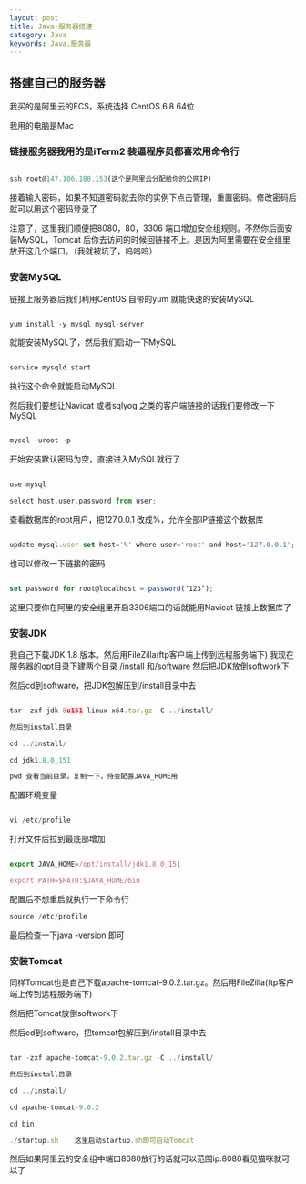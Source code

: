 ```yaml
---
layout: post
title: Java-服务器搭建
category: Java
keywords: Java,服务器
---
```


## 搭建自己的服务器

我买的是阿里云的ECS，系统选择 CentOS 6.8 64位

我用的电脑是Mac

### 链接服务器我用的是iTerm2 装逼程序员都喜欢用命令行

```js

ssh root@147.106.188.153(这个是阿里云分配给你的公网IP)

```
接着输入密码，如果不知道密码就去你的实例下点击管理，重置密码。修改密码后就可以用这个密码登录了

注意了，这里我们顺便把8080，80，3306 端口增加安全组规则。不然你后面安装MySQL，Tomcat 后你去访问的时候回链接不上。是因为阿里需要在安全组里放开这几个端口。（我就被坑了，呜呜呜）

### 安装MySQL

链接上服务器后我们利用CentOS 自带的yum 就能快速的安装MySQL

```js

yum install -y mysql mysql-server

```
就能安装MySQL了，然后我们启动一下MySQL

```js

service mysqld start

```

执行这个命令就能启动MySQL

然后我们要想让Navicat 或者sqlyog 之类的客户端链接的话我们要修改一下MySQL

```js

mysql -uroot -p 

```
开始安装默认密码为空，直接进入MySQL就行了

```js

use mysql

select host,user,password from user;

```

查看数据库的root用户，把127.0.0.1 改成%，允许全部IP链接这个数据库

```js

update mysql.user set host='%' where user='root' and host='127.0.0.1';

```

也可以修改一下链接的密码

```js

set password for root@localhost = password(‘123’);

```

这里只要你在阿里的安全组里开启3306端口的话就能用Navicat 链接上数据库了

### 安装JDK

我自己下载JDK 1.8 版本。然后用FileZilla(ftp客户端上传到远程服务端下)
我现在服务器的opt目录下建两个目录 /install 和/software
然后把JDK放倒softwork下

然后cd到software，把JDK包解压到/install目录中去
```js

tar -zxf jdk-8u151-linux-x64.tar.gz -C ../install/

然后到install目录

cd ../install/

cd jdk1.8.0_151

pwd 查看当前目录，复制一下，待会配置JAVA_HOME用

```
配置环境变量

```js

vi /etc/profile

```
打开文件后拉到最底部增加


```js

export JAVA_HOME=/opt/install/jdk1.8.0_151

export PATH=$PATH:$JAVA_HOME/bin

```

配置后不想重启就执行一下命令行

```js
source /etc/profile

```

最后检查一下java -version 即可

### 安装Tomcat

同样Tomcat也是自己下载apache-tomcat-9.0.2.tar.gz。然后用FileZilla(ftp客户端上传到远程服务端下)

然后把Tomcat放倒softwork下

然后cd到software，把tomcat包解压到/install目录中去

```js

tar -zxf apache-tomcat-9.0.2.tar.gz -C ../install/

然后到install目录

cd ../install/

cd apache-tomcat-9.0.2

cd bin

./startup.sh    这里启动startup.sh即可启动Tomcat

```

然后如果阿里云的安全组中端口8080放行的话就可以范围ip:8080看见猫咪就可以了
















